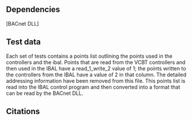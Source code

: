 ## Dependencies
[BACnet DLL]

## Test data
Each set of tests contains a points list outlining the points used in the controllers and the ibal. Points that are read from the VCBT controllers and then used in the IBAL have a read_1_write_2 value of 1; the points written to the controllers from the IBAL
have a value of 2 in that column. The detailed addressing information have been removed from this file. This points list is read into the IBAL control program and then converted into a format that can be read by the BACnet DLL.

<!-- References -->
[bdll]: https://www.nist.gov/publications/programmers-guide-bacnet-communications-dll

<!-- References -->

## Citations
